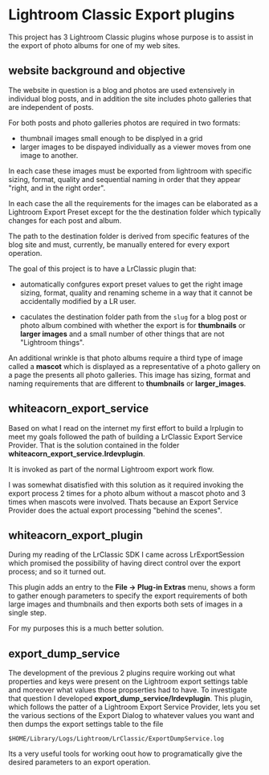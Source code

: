 # Lightroom Classic Export plugins

This project has 3 Lightroom Classic plugins whose purpose is to assist in the export 
of photo albums for one of my web sites.

## website background and objective

The website in question is a blog and photos are used extensively in individual blog posts,
and in addition the site includes photo galleries that are independent of posts.

For both posts and photo galleries photos are required in two formats:

-   thumbnail images small enough to be displyed in a grid
-   larger images to be dispayed individually as a viewer moves from one image to another.

In each case these images must be exported from lightroom with specific sizing, format, quality and sequential 
naming in order that they appear "right, and in the right order".

In each case the all the requirements for the images can be elaborated as a Lightroom Export Preset
except for the the destination folder which typically changes for each post and album. 

The path to the destination folder is derived from specific features of the blog site and must, currently,
be manually entered for every export operation.

The goal of this project is to have a LrClassic plugin that:

-   automatically confgures export preset values to get the right image sizing, format, quality and renaming scheme 
in a way that it cannot be accidentally modified by a LR user.

-   caculates the destination folder path from the `slug` for a blog post or photo album combined with whether the export is 
for __thumbnails__ or __larger images__ and a small number of other things that are not "Lightroom things".

An additional wrinkle is that photo albums require a third type of image called a __mascot__ which is displayed as a 
representative of a photo gallery on a page the presents all photo galleries. This image has sizing, format and naming requirements 
that are different to __thumbnails__ or __larger_images__.

## whiteacorn_export_service

Based on what I read on the internet my first effort to build a lrplugin to meet my goals followed the 
path of building a LrClassic Export Service Provider. That is the solution contained in the folder
__whiteacorn_export_service.lrdevplugin__.

It is invoked as part of the normal Lightroom export work flow.

I was somewhat disatisfied with this solution as it required invoking the export process 2 times for a photo album without 
a mascot photo and 3 times when mascots were involved. Thats because an Export Service Provider does the actual export processing
"behind the scenes".

## whiteacorn_export_plugin

During my reading of the LrClassic SDK I came across LrExportSession which promised the possibility of having direct control
over the export process; and so it turned out.

This plugin adds an entry to the __File -> Plug-in Extras__ menu, shows a form to gather enough parameters to specify the
export requirements of both large images and thumbnails and then exports both sets of images in a single step.

For my purposes this is a much better solution.

## export_dump_service

The development of the previous 2 plugins require working out what properties and keys were present on the Lightroom export settings
table and moreover what values those propserties had to have. To investigate that question I developed __export_dump_service/lrdevplugin__.
This plugin, which follows the patter of a Lightroom Export Service Provider, lets you set the various sections 
of the Export Dialog to whatever values you want and then dumps the export settings table to the file 

```
$HOME/Library/Logs/Lightroom/LrClassic/ExportDumpService.log 
```

Its a very useful tools for working oout how to programatically give the desired parameters to an export operation.